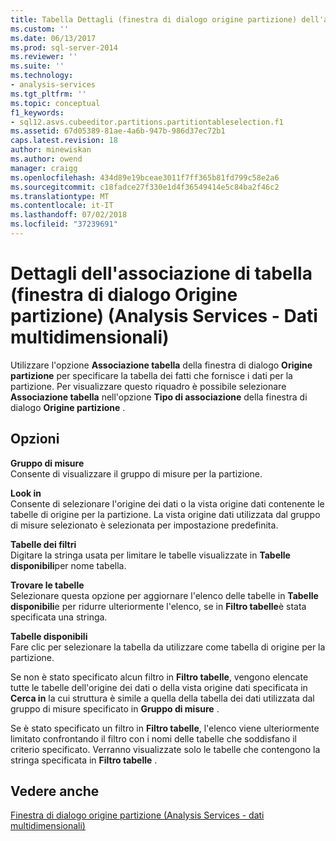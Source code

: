 ```yaml
---
title: Tabella Dettagli (finestra di dialogo origine partizione) dell'associazione (Analysis Services - dati multidimensionali) | Microsoft Docs
ms.custom: ''
ms.date: 06/13/2017
ms.prod: sql-server-2014
ms.reviewer: ''
ms.suite: ''
ms.technology:
- analysis-services
ms.tgt_pltfrm: ''
ms.topic: conceptual
f1_keywords:
- sql12.asvs.cubeeditor.partitions.partitiontableselection.f1
ms.assetid: 67d05389-81ae-4a6b-947b-986d37ec72b1
caps.latest.revision: 18
author: minewiskan
ms.author: owend
manager: craigg
ms.openlocfilehash: 434d89e19bceae3011f7ff365b81fd799c58e2a6
ms.sourcegitcommit: c18fadce27f330e1d4f36549414e5c84ba2f46c2
ms.translationtype: MT
ms.contentlocale: it-IT
ms.lasthandoff: 07/02/2018
ms.locfileid: "37239691"
---
```

# <a name="table-binding-detail-partition-source-dialog-box-analysis-services---multidimensional-data"></a>Dettagli dell'associazione di tabella (finestra di dialogo Origine partizione) (Analysis Services - Dati multidimensionali)
  Utilizzare l'opzione **Associazione tabella** della finestra di dialogo **Origine partizione** per specificare la tabella dei fatti che fornisce i dati per la partizione. Per visualizzare questo riquadro è possibile selezionare **Associazione tabella** nell'opzione **Tipo di associazione** della finestra di dialogo **Origine partizione** .  
  
## <a name="options"></a>Opzioni  
 **Gruppo di misure**  
 Consente di visualizzare il gruppo di misure per la partizione.  
  
 **Look in**  
 Consente di selezionare l'origine dei dati o la vista origine dati contenente le tabelle di origine per la partizione. La vista origine dati utilizzata dal gruppo di misure selezionato è selezionata per impostazione predefinita.  
  
 **Tabelle dei filtri**  
 Digitare la stringa usata per limitare le tabelle visualizzate in **Tabelle disponibili**per nome tabella.  
  
 **Trovare le tabelle**  
 Selezionare questa opzione per aggiornare l'elenco delle tabelle in **Tabelle disponibili**e per ridurre ulteriormente l'elenco, se in **Filtro tabelle**è stata specificata una stringa.  
  
 **Tabelle disponibili**  
 Fare clic per selezionare la tabella da utilizzare come tabella di origine per la partizione.  
  
 Se non è stato specificato alcun filtro in **Filtro tabelle**, vengono elencate tutte le tabelle dell'origine dei dati o della vista origine dati specificata in **Cerca in** la cui struttura è simile a quella della tabella dei dati utilizzata dal gruppo di misure specificato in **Gruppo di misure** .  
  
 Se è stato specificato un filtro in **Filtro tabelle**, l'elenco viene ulteriormente limitato confrontando il filtro con i nomi delle tabelle che soddisfano il criterio specificato. Verranno visualizzate solo le tabelle che contengono la stringa specificata in **Filtro tabelle** .  
  
## <a name="see-also"></a>Vedere anche  
 [Finestra di dialogo origine partizione &#40;Analysis Services - dati multidimensionali&#41;](partition-source-dialog-box-analysis-services-multidimensional-data.md)  
  
  
